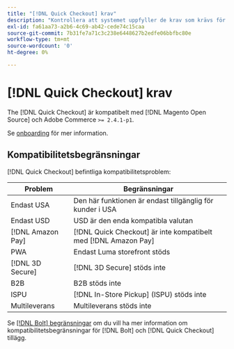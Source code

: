 ```yaml
---
title: "[!DNL Quick Checkout] krav"
description: "Kontrollera att systemet uppfyller de krav som krävs för att använda [!DNL Quick Checkout] för Adobe Commerce."
exl-id: fa61aa73-a2b6-4c69-ab42-cede74c15caa
source-git-commit: 7b31fe7a71c3c238e6448627b2edfe06bbfbc80e
workflow-type: tm+mt
source-wordcount: '0'
ht-degree: 0%

---
```


# [!DNL Quick Checkout] krav

The [!DNL Quick Checkout] är kompatibelt med [!DNL Magento Open Source] och Adobe Commerce `>= 2.4.1-p1`.

Se [onboarding](../quick-checkout/onboarding.md) för mer information.

## Kompatibilitetsbegränsningar

[!DNL Quick Checkout] befintliga kompatibilitetsproblem:

| **Problem** | **Begränsningar** |
|----------------|-----------------|
| Endast USA | Den här funktionen är endast tillgänglig för kunder i USA |
| Endast USD | USD är den enda kompatibla valutan |
| [!DNL Amazon Pay] | [!DNL Quick Checkout] är inte kompatibelt med [!DNL Amazon Pay] |
| PWA | Endast Luma storefront stöds |
| [!DNL 3D Secure] | [!DNL 3D Secure] stöds inte |
| B2B | B2B stöds inte |
| ISPU | [!DNL In-Store Pickup] (ISPU) stöds inte |
| Multileverans | Multileverans stöds inte |

Se [[!DNL Bolt] begränsningar](https://help.bolt.com/integrations/adobe-quick-checkout/set-up/#limitations) om du vill ha mer information om kompatibilitetsbegränsningar för [!DNL Bolt] och [!DNL Quick Checkout] tillägg.
